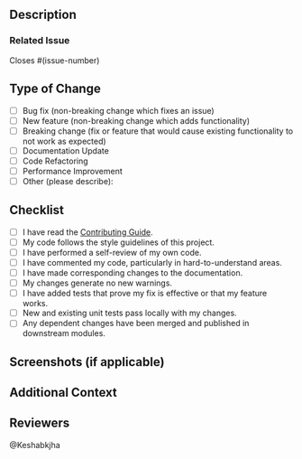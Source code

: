 <!-- Thanks for contributing to NewsHub! Before you submit your pull request, please make sure you've followed these steps: -->

## Description
<!-- Please include a summary of the change and which issue is fixed. -->

### Related Issue
<!-- If this PR closes an issue, reference it below. -->
Closes #(issue-number)

## Type of Change
<!-- Mark with an `x` all the checkboxes that apply (like `[x]`). -->
- [ ] Bug fix (non-breaking change which fixes an issue)
- [ ] New feature (non-breaking change which adds functionality)
- [ ] Breaking change (fix or feature that would cause existing functionality to not work as expected)
- [ ] Documentation Update
- [ ] Code Refactoring
- [ ] Performance Improvement
- [ ] Other (please describe):

## Checklist
- [ ] I have read the [Contributing Guide](CONTRIBUTING.md).
- [ ] My code follows the style guidelines of this project.
- [ ] I have performed a self-review of my own code.
- [ ] I have commented my code, particularly in hard-to-understand areas.
- [ ] I have made corresponding changes to the documentation.
- [ ] My changes generate no new warnings.
- [ ] I have added tests that prove my fix is effective or that my feature works.
- [ ] New and existing unit tests pass locally with my changes.
- [ ] Any dependent changes have been merged and published in downstream modules.

## Screenshots (if applicable)
<!-- Add before and after screenshots if your changes affect the UI. -->

## Additional Context
<!-- Add any other context about the pull request here. -->

## Reviewers
<!-- Tag any specific reviewers if needed. -->
@Keshabkjha
